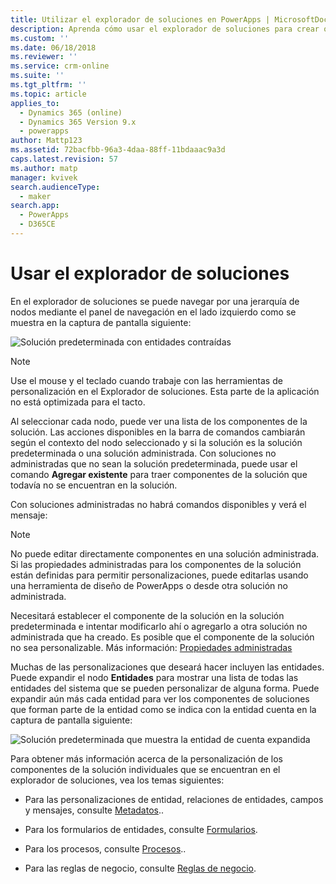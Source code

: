 ```yaml
---
title: Utilizar el explorador de soluciones en PowerApps | MicrosoftDocs
description: Aprenda cómo usar el explorador de soluciones para crear o personalizar aplicaciones
ms.custom: ''
ms.date: 06/18/2018
ms.reviewer: ''
ms.service: crm-online
ms.suite: ''
ms.tgt_pltfrm: ''
ms.topic: article
applies_to:
  - Dynamics 365 (online)
  - Dynamics 365 Version 9.x
  - powerapps
author: Mattp123
ms.assetid: 72bacfbb-96a3-4daa-88ff-11bdaaac9a3d
caps.latest.revision: 57
ms.author: matp
manager: kvivek
search.audienceType:
  - maker
search.app:
  - PowerApps
  - D365CE
---
```

# <a name="use-the-solution-explorer"></a>Usar el explorador de soluciones

 En el explorador de soluciones se puede navegar por una jerarquía de nodos mediante el panel de navegación en el lado izquierdo como se muestra en la captura de pantalla siguiente:  
  
 ![Solución predeterminada con entidades contraídas](media/crm-itpro-cust-defaultsolutionentitiescollapsed.PNG "Solución predeterminada con entidades contraídas")  
  
> [!NOTE]
>  Use el mouse y el teclado cuando trabaje con las herramientas de personalización en el Explorador de soluciones. Esta parte de la aplicación no está optimizada para el tacto.  
  
 Al seleccionar cada nodo, puede ver una lista de los componentes de la solución. Las acciones disponibles en la barra de comandos cambiarán según el contexto del nodo seleccionado y si la solución es la solución predeterminada o una solución administrada. Con soluciones no administradas que no sean la solución predeterminada, puede usar el comando **Agregar existente** para traer componentes de la solución que todavía no se encuentran en la solución.  
  
Con soluciones administradas no habrá comandos disponibles y verá el mensaje:  

> [!NOTE]
> No puede editar directamente componentes en una solución administrada. Si las propiedades administradas para los componentes de la solución están definidas para permitir personalizaciones, puede editarlas usando una herramienta de diseño de PowerApps o desde otra solución no administrada.    
  
 Necesitará establecer el componente de la solución en la solución predeterminada e intentar modificarlo ahí o agregarlo a otra solución no administrada que ha creado. Es posible que el componente de la solución no sea personalizable. Más información: [Propiedades administradas](solutions-overview.md#managed-properties)
  
 Muchas de las personalizaciones que deseará hacer incluyen las entidades. Puede expandir el nodo **Entidades** para mostrar una lista de todas las entidades del sistema que se pueden personalizar de alguna forma. Puede expandir aún más cada entidad para ver los componentes de soluciones que forman parte de la entidad como se indica con la entidad cuenta en la captura de pantalla siguiente:  
  
 ![Solución predeterminada que muestra la entidad de cuenta expandida](media/crm-itpro-cust-defaultsolution.PNG "Solución predeterminada que muestra la entidad de cuenta expandida")  
  
 Para obtener más información acerca de la personalización de los componentes de la solución individuales que se encuentran en el explorador de soluciones, vea los temas siguientes:  
  
-   Para las personalizaciones de entidad, relaciones de entidades, campos y mensajes, consulte [Metadatos](create-edit-metadata.md)..  
  
-   Para los formularios de entidades, consulte [Formularios](../model-driven-apps/create-design-forms.md).  
  
-   Para los procesos, consulte [Procesos](../model-driven-apps/guide-staff-through-common-tasks-processes.md)..  
  
-   Para las reglas de negocio, consulte [Reglas de negocio](../model-driven-apps/create-business-rules-recommendations-apply-logic-form.md).  
